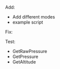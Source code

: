 Add:
- Add different modes
- example script

Fix:

Test:
- GetRawPressure
- GetPressure
- GetAltitude